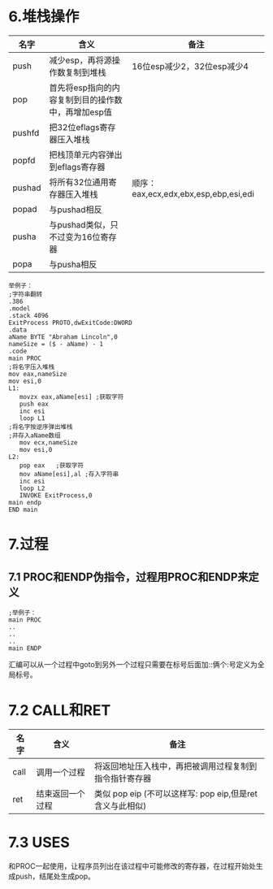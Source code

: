 # 6.堆栈操作

| 名字   | 含义                                               | 备注                                  |
| ------ | -------------------------------------------------- | ------------------------------------- |
| push   | 减少esp，再将源操作数复制到堆栈                    | 16位esp减少2，32位esp减少4            |
| pop    | 首先将esp指向的内容复制到目的操作数中，再增加esp值 |                                       |
| pushfd | 把32位eflags寄存器压入堆栈                         |                                       |
| popfd  | 把栈顶单元内容弹出到eflags寄存器                    |                                       |
| pushad | 将所有32位通用寄存器压入堆栈                       | 顺序：eax,ecx,edx,ebx,esp,ebp,esi,edi |
| popad  | 与pushad相反                                       |                                       |
| pusha  | 与pushad类似，只不过变为16位寄存器                 |                                       |
| popa   | 与pusha相反                                        |                                       |

```assembly
举例子：
;字符串翻转
.386
.model
.stack 4096
ExitProcess PROTO,dwExitCode:DWORD
.data
aName BYTE "Abraham Lincoln",0
nameSize = ($ - aName) - 1
.code
main PROC
;将名字压入堆栈
mov eax,nameSize
mov esi,0
L1:
   movzx eax,aName[esi] ;获取字符
   push eax
   inc esi
   loop L1
;将名字按逆序弹出堆栈
;并存入aName数组
   mov ecx,nameSize
   mov esi,0
L2:
   pop eax   ;获取字符
   mov aName[esi],al ;存入字符串
   inc esi
   loop L2
   INVOKE ExitProcess,0
main endp
END main
```

# 7.过程

## 7.1 PROC和ENDP伪指令，过程用PROC和ENDP来定义

```assembly
;举例子：
main PROC
..
..
..
main ENDP
```

汇编可以从一个过程中goto到另外一个过程只需要在标号后面加::俩个:号定义为全局标号。

# 7.2 CALL和RET

| 名字 | 含义             | 备注                                                      |
| ---- | ---------------- | --------------------------------------------------------- |
| call | 调用一个过程     | 将返回地址压入栈中，再把被调用过程复制到指令指针寄存器    |
| ret  | 结束返回一个过程 | 类似 pop eip  (不可以这样写: pop eip,但是ret含义与此相似) |

# 7.3 USES

和PROC一起使用，让程序员列出在该过程中可能修改的寄存器，在过程开始处生成push，结尾处生成pop。
